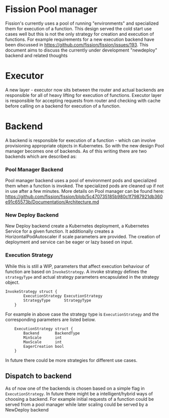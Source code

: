 
# Fission Pool manager

Fission's currently uses a pool of running "environments" and specialized them for execution of a function. This design served the cold start use cases well but this is not the only strategy for creation and execution of functions. For example requirements for a new execution backend have been discussed in https://github.com/fission/fission/issues/193. This document aims to discuss the currently under development "newdeploy" backend and related thoughts

# Executor

A new layer - executor now sits between the router and actual backends are responsible for all of heavy lifting for execution of functions. Executor layer is responsible for accepting requests from router and checking with cache before calling on a backend for execution of a function.

# Backend

A backend is responsible for execution of a function - which can involve provisioning appropriate objects in Kubernetes. So with the new design Pool manager becomes one of backends. As of this writing there are two backends which are described as:

### Pool Manager Backend

Pool manager backend uses a pool of environment pods and specialized them when a function is invoked. The specialized pods are cleaned up if not in use after a few minutes. More details on Pool manager can be found here: https://github.com/fission/fission/blob/5c470735185b980c1f7987921db360e91c65573b/Documentation/Architecture.md

### New Deploy Backend

New Deploy backend create a Kubernetes deployment, a Kubernetes Service for a given function. It additionally creates a HorizontalPodAutoscaler if scale parameters are provided. The creation of deployment and service can be eager or lazy based on input. 

### Execution Strategy

While this is still a WIP, parameters that affect execution behaviour of function are based on `InvokeStrategy`. A invoke strategy defines the `strategyType` and actual strategy parameters encapsulated in the strategy object. 

```
InvokeStrategy struct {
		ExecutionStrategy ExecutionStrategy
		StrategyType      StrategyType
	}
```  
For example in above case the strategy type is `ExecutionStrategy` and the corresponding parameters are listed below.

```
	ExecutionStrategy struct {
		Backend       BackendType
		MinScale      int
		MaxScale      int
		EagerCreation bool
	}
  ```

In future there could be more strategies for different use cases.

## Dispatch to backend

As of now one of the backends is chosen based on a simple flag in `ExecutionStrategy`. In future there might be a intelligent/hybrid ways of choosing a backend. For example initial requests of a function could be served from a pool manager while later scaling could be served by a NewDeploy backend
